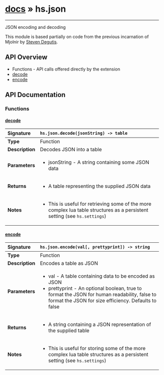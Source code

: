 # [docs](index.md) » hs.json
---

JSON encoding and decoding

This module is based partially on code from the previous incarnation of Mjolnir by [Steven Degutis](https://github.com/sdegutis/).


## API Overview
* Functions - API calls offered directly by the extension
 * [decode](#decode)
 * [encode](#encode)

## API Documentation

### Functions

#### [decode](#decode)
| <span style="float: left;">**Signature**</span> | <span style="float: left;">`hs.json.decode(jsonString) -> table` </span>                                                          |
| -----------------------------------------------------|---------------------------------------------------------------------------------------------------------|
| **Type**                                             | Function |
| **Description**                                      | Decodes JSON into a table |
| **Parameters**                                       | <ul><li>jsonString - A string containing some JSON data</li></ul> |
| **Returns**                                          | <ul><li>A table representing the supplied JSON data</li></ul> |
| **Notes**                                            | <ul><li>This is useful for retrieving some of the more complex lua table structures as a persistent setting (see <code>hs.settings</code>)</li></ul> |

#### [encode](#encode)
| <span style="float: left;">**Signature**</span> | <span style="float: left;">`hs.json.encode(val[, prettyprint]) -> string` </span>                                                          |
| -----------------------------------------------------|---------------------------------------------------------------------------------------------------------|
| **Type**                                             | Function |
| **Description**                                      | Encodes a table as JSON |
| **Parameters**                                       | <ul><li>val - A table containing data to be encoded as JSON</li><li>prettyprint - An optional boolean, true to format the JSON for human readability, false to format the JSON for size efficiency. Defaults to false</li></ul> |
| **Returns**                                          | <ul><li>A string containing a JSON representation of the supplied table</li></ul> |
| **Notes**                                            | <ul><li>This is useful for storing some of the more complex lua table structures as a persistent setting (see <code>hs.settings</code>)</li></ul> |

